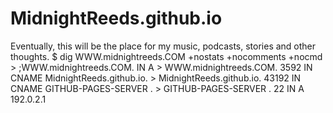 # MidnightReeds.github.io
Eventually, this will be the place for my music, podcasts, stories and other thoughts.
$ dig WWW.midnightreeds.COM +nostats +nocomments +nocmd
    > ;WWW.midnightreeds.COM.                     IN      A
    > WWW.midnightreeds.COM.              3592    IN      CNAME   MidnightReeds.github.io.
    > MidnightReeds.github.io.      43192   IN      CNAME    GITHUB-PAGES-SERVER .
    >  GITHUB-PAGES-SERVER .         22      IN      A       192.0.2.1
